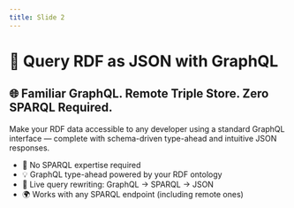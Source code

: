 ```yaml
---
title: Slide 2
---
```


# 🔗 Query RDF as JSON with GraphQL

## 🌐 Familiar GraphQL. Remote Triple Store. Zero SPARQL Required.

Make your RDF data accessible to any developer using a standard GraphQL interface — complete with schema-driven type-ahead and intuitive JSON responses.

* 🧠 No SPARQL expertise required
* 💡 GraphQL type-ahead powered by your RDF ontology
* 🔄 Live query rewriting: GraphQL → SPARQL → JSON
* 🌍 Works with any SPARQL endpoint (including remote ones)

